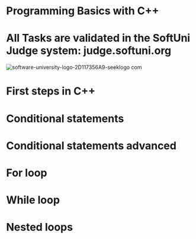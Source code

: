 # Programming Basics with C++
# All Tasks are validated in the SoftUni Judge system: judge.softuni.org

![software-university-logo-2D117356A9-seeklogo com](https://github.com/svetlanasieber/Cpp-Basics/assets/135451084/6d4522f9-41bc-4a61-851f-acdce26ae5ed)


# First steps in C++
# Conditional statements
# Conditional statements advanced
# For loop
# While loop
# Nested loops
